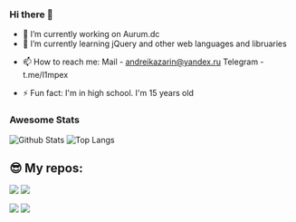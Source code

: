 ### Hi there 👋

<!--
**L1mPeX/L1mPeX** is a ✨ _special_ ✨ repository because its `README.md` (this file) appears on your GitHub profile. -->

- 🔭 I’m currently working on Aurum.dc
- 🌱 I’m currently learning jQuery and other web languages and libruaries
<!-- - 👯 I’m looking to collaborate on ... -->
<!-- - 🤔 I’m looking for help with ... -->
<!-- - 💬 Ask me about ... -->
- 📫 How to reach me: Mail - andreikazarin@yandex.ru
                      Telegram - t.me/l1mpex
<!-- - 😄 Pronouns: ...  -->
- ⚡ Fun fact: I'm in high school. I'm 15 years old

### Awesome Stats

![Github Stats](https://github-readme-stats.vercel.app/api?username=L1mPeX&count_private=true&show_icons=true&theme=radical)
![Top Langs](https://github-readme-stats.vercel.app/api/top-langs/?username=L1mPeX&hide=TeX&layout=compact&theme=radical)
## 😎 My repos:

[![](https://github-readme-stats.vercel.app/api/pin/?username=L1mPeX&theme=radical&repo=Horoscope-website)](https://github.com/L1mPeX/Horoscope-website)
[![](https://github-readme-stats.vercel.app/api/pin/?username=L1mPeX&theme=radical&repo=Referal-Bot)](https://github.com/L1mPeX/Referal-Bot)

[![](https://github-readme-stats.vercel.app/api/pin/?username=L1mPeX&theme=radical&repo=Casino-Bot)](https://github.com/L1mPeX/Casino-Bot)
[![](https://github-readme-stats.vercel.app/api/pin/?username=L1mPeX&theme=radical&repo=AutoSale-bot)](https://github.com/L1mPeX/AutoSale-bot)
